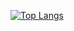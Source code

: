 
[![Top Langs](https://github-readme-stats.vercel.app/api/top-langs/?username=Hlunlun&layout=compact&theme=vision-friendly-dark&exclude_repo=Microprocessor_project,Abandoned-Son,RAG,Hlunlun.github.io,EzLLM,Fractured-Scaphoid-Detection,Transformer,Raspberrypi-Project)](https://github.com/anuraghazra/github-readme-stats)
